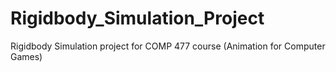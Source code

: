 # Rigidbody_Simulation_Project
Rigidbody Simulation project for COMP 477 course (Animation for Computer Games)
